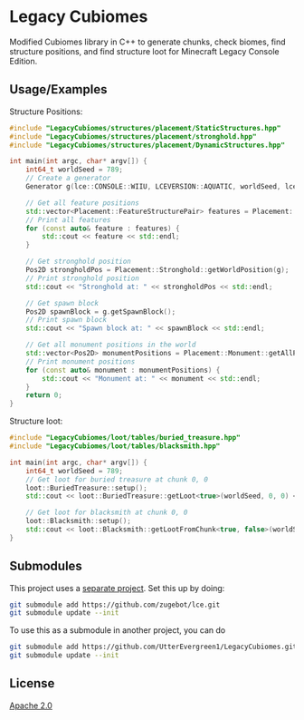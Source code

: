 # Legacy Cubiomes

Modified Cubiomes library in C++ to generate chunks, check biomes, find structure positions, and find structure loot for
Minecraft Legacy Console Edition.

## Usage/Examples

Structure Positions:

```c++
#include "LegacyCubiomes/structures/placement/StaticStructures.hpp"
#include "LegacyCubiomes/structures/placement/stronghold.hpp"
#include "LegacyCubiomes/structures/placement/DynamicStructures.hpp"

int main(int argc, char* argv[]) {
    int64_t worldSeed = 789;
    // Create a generator
    Generator g(lce::CONSOLE::WIIU, LCEVERSION::AQUATIC, worldSeed, lce::WORLDSIZE::CLASSIC, lce::BIOMESCALE::SMALL);

    // Get all feature positions
    std::vector<Placement::FeatureStructurePair> features = Placement::Feature::getAllFeaturePositions(&g);
    // Print all features
    for (const auto& feature : features) {
        std::cout << feature << std::endl;
    }

    // Get stronghold position
    Pos2D strongholdPos = Placement::Stronghold::getWorldPosition(g);
    // Print stronghold position
    std::cout << "Stronghold at: " << strongholdPos << std::endl;

    // Get spawn block
    Pos2D spawnBlock = g.getSpawnBlock();
    // Print spawn block
    std::cout << "Spawn block at: " << spawnBlock << std::endl;

    // Get all monument positions in the world
    std::vector<Pos2D> monumentPositions = Placement::Monument::getAllPositions(&g);
    // Print monument positions
    for (const auto& monument : monumentPositions) {
        std::cout << "Monument at: " << monument << std::endl;
    }
    return 0;
}
```

Structure loot:

```c++
#include "LegacyCubiomes/loot/tables/buried_treasure.hpp"
#include "LegacyCubiomes/loot/tables/blacksmith.hpp"

int main(int argc, char* argv[]) {
    int64_t worldSeed = 789;
    // Get loot for buried treasure at chunk 0, 0
    loot::BuriedTreasure::setup();
    std::cout << loot::BuriedTreasure::getLoot<true>(worldSeed, 0, 0) << std::endl;

    // Get loot for blacksmith at chunk 0, 0
    loot::Blacksmith::setup();
    std::cout << loot::Blacksmith::getLootFromChunk<true, false>(worldSeed, 0, 0) << std::endl;
}
```

## Submodules
This project uses a [separate project](https://github.com/zugebot/lce.git).
Set this up by doing:
```bash
git submodule add https://github.com/zugebot/lce.git
git submodule update --init
```
To use this as a submodule in another project, you can do
```bash
git submodule add https://github.com/UtterEvergreen1/LegacyCubiomes.git
git submodule update --init
```

## License

[Apache 2.0](https://www.apache.org/licenses/LICENSE-2.0)
